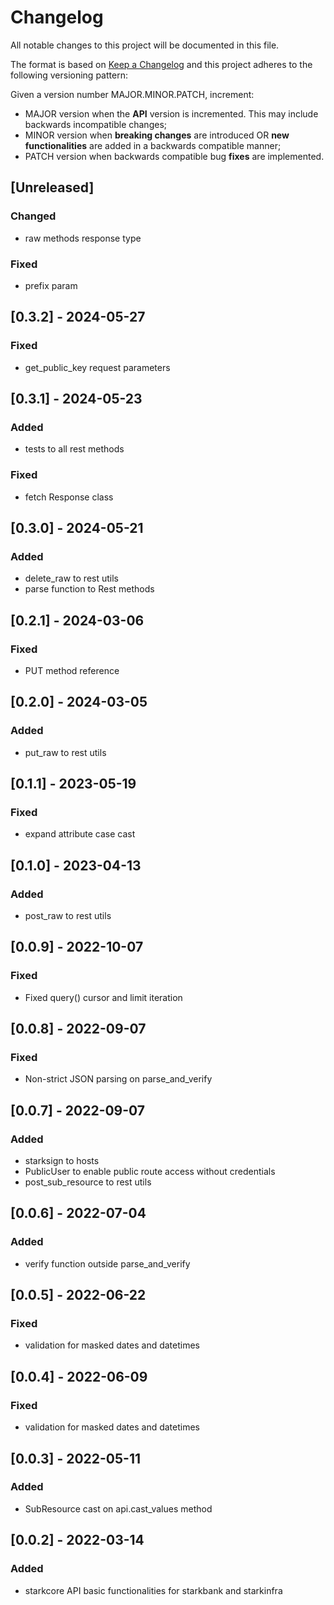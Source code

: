 # Changelog

All notable changes to this project will be documented in this file.

The format is based on [Keep a Changelog](https://keepachangelog.com/en/1.0.0/)
and this project adheres to the following versioning pattern:

Given a version number MAJOR.MINOR.PATCH, increment:

- MAJOR version when the **API** version is incremented. This may include backwards incompatible changes;
- MINOR version when **breaking changes** are introduced OR **new functionalities** are added in a backwards compatible manner;
- PATCH version when backwards compatible bug **fixes** are implemented.


## [Unreleased]
### Changed
- raw methods response type
### Fixed
- prefix param

## [0.3.2] - 2024-05-27
### Fixed
- get_public_key request parameters

## [0.3.1] - 2024-05-23
### Added
- tests to all rest methods
### Fixed
- fetch Response class

## [0.3.0] - 2024-05-21
### Added
- delete_raw to rest utils
- parse function to Rest methods

## [0.2.1] - 2024-03-06
### Fixed
- PUT method reference

## [0.2.0] - 2024-03-05
### Added
- put_raw to rest utils

## [0.1.1] - 2023-05-19
### Fixed
- expand attribute case cast

## [0.1.0] - 2023-04-13
### Added
- post_raw to rest utils

## [0.0.9] - 2022-10-07
### Fixed
- Fixed query() cursor and limit iteration

## [0.0.8] - 2022-09-07
### Fixed
- Non-strict JSON parsing on parse_and_verify

## [0.0.7] - 2022-09-07
### Added
- starksign to hosts
- PublicUser to enable public route access without credentials
- post_sub_resource to rest utils

## [0.0.6] - 2022-07-04
### Added
- verify function outside parse_and_verify

## [0.0.5] - 2022-06-22
### Fixed
- validation for masked dates and datetimes

## [0.0.4] - 2022-06-09
### Fixed
- validation for masked dates and datetimes

## [0.0.3] - 2022-05-11
### Added
- SubResource cast on api.cast_values method

## [0.0.2] - 2022-03-14
### Added
- starkcore API basic functionalities for starkbank and starkinfra 
